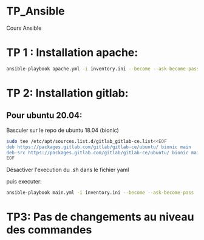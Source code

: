 # TP_Ansible
Cours Ansible

# TP 1 : Installation apache:
```bash
ansible-playbook apache.yml -i inventory.ini --become --ask-become-pass
```

# TP 2: Installation gitlab:

## Pour ubuntu 20.04:
Basculer sur le repo de ubuntu 18.04 (bionic)
```bash
sudo tee /etc/apt/sources.list.d/gitlab_gitlab-ce.list<<EOF
deb https://packages.gitlab.com/gitlab/gitlab-ce/ubuntu/ bionic main
deb-src https://packages.gitlab.com/gitlab/gitlab-ce/ubuntu/ bionic main
EOF
```

Désactiver l'execution du .sh dans le fichier yaml

puis executer:
```bash
ansible-playbook main.yml -i inventory.ini --become --ask-become-pass
```

# TP3: Pas de changements au niveau des commandes
